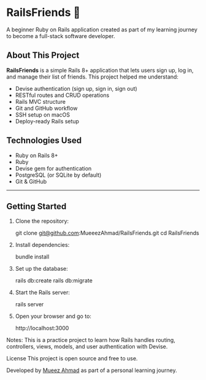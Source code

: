 # RailsFriends 👥

 A beginner Ruby on Rails application created as part of my learning journey to become a full-stack software developer.

##  About This Project

 **RailsFriends** is a simple Rails 8+ application that lets users sign up, log in, and manage their list of friends. This project helped me understand:

 - Devise authentication (sign up, sign in, sign out)
 - RESTful routes and CRUD operations
 - Rails MVC structure
 - Git and GitHub workflow
 - SSH setup on macOS
 - Deploy-ready Rails setup

##  Technologies Used

- Ruby on Rails 8+
- Ruby
- Devise gem for authentication
- PostgreSQL (or SQLite by default)
- Git & GitHub

---

##  Getting Started

1. Clone the repository:

   git clone git@github.com:MueeezAhmad/RailsFriends.git
   cd RailsFriends

2. Install dependencies:

   bundle install

3. Set up the database:

   rails db:create
   rails db:migrate

4. Start the Rails server:

   rails server

5. Open your browser and go to:

   http://localhost:3000

Notes:
   This is a practice project to learn how Rails handles routing, controllers, views, models, and user authentication with Devise.

License
   This project is open source and free to use.

Developed by [Mueez Ahmad](https://github.com/MueeezAhmad) as part of a personal learning journey.


